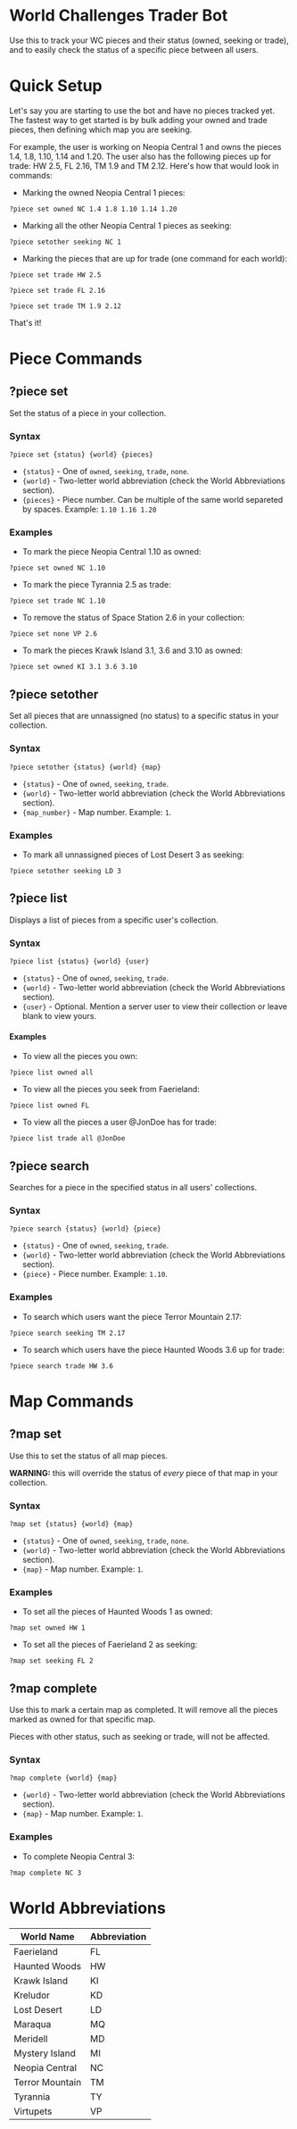 # World Challenges Trader Bot

Use this to track your WC pieces and their status (owned, seeking or trade), and to easily check the status of a specific piece between all users.

# Quick Setup

Let's say you are starting to use the bot and have no pieces tracked yet. The fastest way to get started is by bulk adding your owned and trade pieces, then defining which map you are seeking.

For example, the user is working on Neopia Central 1 and owns the pieces 1.4, 1.8, 1.10, 1.14 and 1.20. The user also has the following pieces up for trade: HW 2.5, FL 2.16, TM 1.9 and TM 2.12. Here's how that would look in commands:

* Marking the owned Neopia Central 1 pieces:

```?piece set owned NC 1.4 1.8 1.10 1.14 1.20```

* Marking all the other Neopia Central 1 pieces as seeking:

```?piece setother seeking NC 1```

* Marking the pieces that are up for trade (one command for each world):

```?piece set trade HW 2.5```

```?piece set trade FL 2.16```

```?piece set trade TM 1.9 2.12```

That's it!

# Piece Commands

## ?piece set

Set the status of a piece in your collection.

### Syntax

```?piece set {status} {world} {pieces}```

* `{status}` - One of `owned`, `seeking`, `trade`, `none`.
* `{world}` - Two-letter world abbreviation (check the World Abbreviations section).
* `{pieces}` - Piece number. Can be multiple of the same world separeted by spaces. Example: `1.10 1.16 1.20`

### Examples

* To mark the piece Neopia Central 1.10 as owned: 

```?piece set owned NC 1.10```

* To mark the piece Tyrannia 2.5 as trade: 

```?piece set trade NC 1.10```

* To remove the status of Space Station 2.6 in your collection:

```?piece set none VP 2.6```

* To mark the pieces Krawk Island 3.1, 3.6 and 3.10 as owned:

```?piece set owned KI 3.1 3.6 3.10```

## ?piece setother

Set all pieces that are unnassigned (no status) to a specific status in your collection.

### Syntax

```?piece setother {status} {world} {map}```

* `{status}` - One of `owned`, `seeking`, `trade`.
* `{world}` - Two-letter world abbreviation (check the World Abbreviations section).
* `{map_number}` - Map number. Example: `1`.

### Examples

* To mark all unnassigned pieces of Lost Desert 3 as seeking:

```?piece setother seeking LD 3```

## ?piece list

Displays a list of pieces from a specific user's collection.

### Syntax

```?piece list {status} {world} {user}```

* `{status}` - One of `owned`, `seeking`, `trade`.
* `{world}` - Two-letter world abbreviation (check the World Abbreviations section).
* `{user}` - Optional. Mention a server user to view their collection or leave blank to view yours.

#### Examples

* To view all the pieces you own:

```?piece list owned all```

* To view all the pieces you seek from Faerieland:

```?piece list owned FL```

* To view all the pieces a user @JonDoe has for trade:

```?piece list trade all @JonDoe```

## ?piece search

Searches for a piece in the specified status in all users' collections.

### Syntax

```?piece search {status} {world} {piece}```

* `{status}` - One of `owned`, `seeking`, `trade`.
* `{world}` - Two-letter world abbreviation (check the World Abbreviations section).
* `{piece}` - Piece number. Example: `1.10`.

### Examples

* To search which users want the piece Terror Mountain 2.17:

```?piece search seeking TM 2.17```

* To search which users have the piece Haunted Woods 3.6 up for trade:

```?piece search trade HW 3.6```

# Map Commands

## ?map set

Use this to set the status of all map pieces.

**WARNING:** this will override the status of *every* piece of that map in your collection.

### Syntax

```?map set {status} {world} {map}```

* `{status}` - One of `owned`, `seeking`, `trade`, `none`.
* `{world}` - Two-letter world abbreviation (check the World Abbreviations section).
* `{map}` - Map number. Example: `1`.

### Examples

* To set all the pieces of Haunted Woods 1 as owned:

```?map set owned HW 1```

* To set all the pieces of Faerieland 2 as seeking:

```?map set seeking FL 2```

## ?map complete

Use this to mark a certain map as completed. It will remove all the pieces marked as owned for that specific map.

Pieces with other status, such as seeking or trade, will not be affected.

### Syntax

```?map complete {world} {map}```

* `{world}` - Two-letter world abbreviation (check the World Abbreviations section).
* `{map}` - Map number. Example: `1`.

### Examples

* To complete Neopia Central 3:

```?map complete NC 3```

# World Abbreviations

| World Name        | Abbreviation |
|-------------------|--------------|
| Faerieland        | FL           |
| Haunted Woods     | HW           |
| Krawk Island      | KI           |
| Kreludor          | KD           |
| Lost Desert       | LD           |
| Maraqua           | MQ           |
| Meridell          | MD           |
| Mystery Island    | MI           |
| Neopia Central    | NC           |
| Terror Mountain   | TM           |
| Tyrannia          | TY           |
| Virtupets         | VP           |